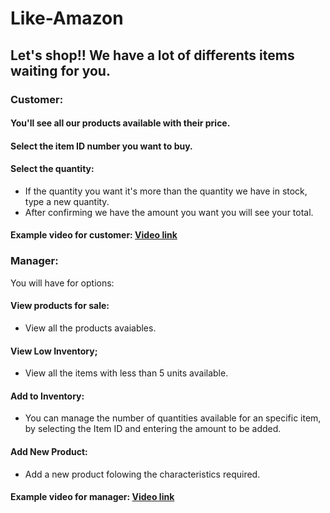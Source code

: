 # Like-Amazon

## Let's shop!! We have a lot of differents items waiting for you. 
### Customer:
 #### You'll see all our products available with their price. 
 
 #### Select the item ID number you want to buy.
 
 #### Select the quantity: 
 - If the quantity you want it's more than the quantity we have in stock, type a new quantity.
 - After confirming we have the amount you want you will see your total. 


#### Example video for customer: [Video link](https://drive.google.com/file/d/1LuGUlaqyl6kdiWQJln6-76FRdpgzvtdr/view)


### Manager:
You will have for options:

#### View products for sale:
- View all the products avaiables.

#### View Low Inventory;
- View all the items with less than 5 units available.

#### Add to Inventory:
- You can manage the number of quantities available for an specific item, by selecting the Item ID and entering the amount to be added.

#### Add New Product:
- Add a new product folowing the characteristics required. 


#### Example video for manager: [Video link](https://drive.google.com/file/d/1X2HYQ_sr-tmZF60ul9itYuG5bR6K0WeH/view)

